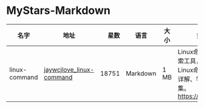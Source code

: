 # MyStars-Markdown
|    名字     |                                   地址                                    |星数 |  语言  |大小|                                        描述                                        |
|-------------|---------------------------------------------------------------------------|----:|--------|----|------------------------------------------------------------------------------------|
|linux-command|[jaywcjlove_linux-command](https://github.com/jaywcjlove/linux-command.git)|18751|Markdown|1 MB|Linux命令大全搜索工具，内容包含Linux命令手册、详解、学习、搜集。https://git.io/linux|

